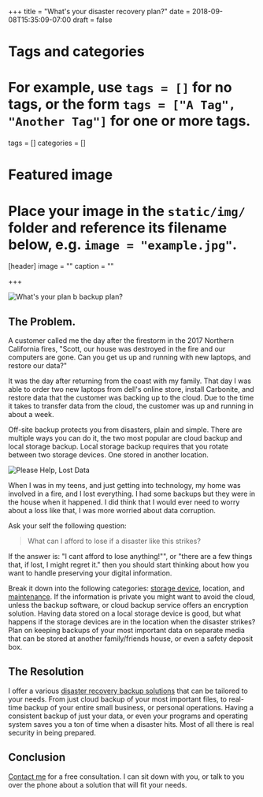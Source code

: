 +++
title = "What's your disaster recovery plan?"
date = 2018-09-08T15:35:09-07:00
draft = false

# Tags and categories
# For example, use `tags = []` for no tags, or the form `tags = ["A Tag", "Another Tag"]` for one or more tags.
tags = []
categories = []

# Featured image
# Place your image in the `static/img/` folder and reference its filename below, e.g. `image = "example.jpg"`.
[header]
image = ""
caption = ""

+++

![What's your plan b backup plan?](/img/updates/disaster-recovery-plan/planb.jpg)

## The Problem.
A customer called me the day after the firestorm in the 2017 Northern California fires, "Scott, our house was destroyed in the fire and our computers are gone. Can you get us up and running with new laptops, and restore our data?"

 It was the day after returning from the coast with my family. That day I was able to order two new laptops from dell's online store, install Carbonite, and restore data that the customer was backing up to the cloud. Due to the time it takes to transfer data from the cloud, the customer was up and running in about a week.

Off-site backup protects you from disasters, plain and simple. There are multiple ways you can do it, the two most popular are cloud backup and local storage backup. Local storage backup requires that you rotate between two storage devices. One stored in another location. 

![Please Help, Lost Data](/img/updates/disaster-recovery-plan/lost-data.jpg)

When I was in my teens, and just getting into technology, my home was involved in a fire, and I lost everything. I had some backups but they were in the house when it happened. I did think that I would ever need to worry about a loss like that, I was more worried about data corruption.

Ask your self the following question:
> What can I afford to lose if a disaster like this strikes?

If the answer is: "I cant afford to lose anything!"", or "there are a few things that, if lost, I might regret it." then you should start thinking about how you want to handle preserving your digital information.

Break it down into the following categories: [storage device](https://en.wikipedia.org/wiki/Data_storage), location, and [maintenance](https://en.wikipedia.org/wiki/Backup_software). If the information is private you might want to avoid the cloud, unless  the backup software, or cloud backup service offers an encryption solution. Having data stored on a local storage device is good, but what happens if the storage devices are in the location when the disaster strikes? Plan on keeping backups of your most important data on separate media that can be stored at another family/friends house, or even a safety deposit box.

## The Resolution
I offer a various [disaster recovery backup solutions](../../publications/publication-disaster-recovery-backup/) that can be tailored to your needs. From just cloud backup of your most important files, to real-time backup of your entire small business, or personal operations. Having a consistent backup of just your data, or even your programs and operating system saves you a ton of time when a disaster hits. Most of all there is real security in being prepared.

## Conclusion
[Contact me](/#contact) for a free consultation. I can sit down with you, or talk to you over the phone about a solution that will fit your needs.